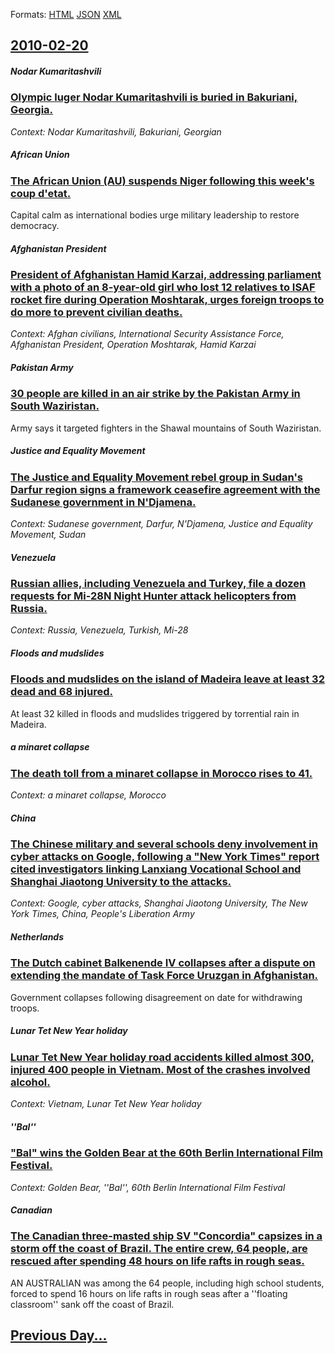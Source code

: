 
Formats: [HTML](2010/02/20/index.html)  [JSON](2010/02/20/index.json)  [XML](2010/02/20/index.xml)  

## [2010-02-20](/news/2010/02/20/index.md)

##### Nodar Kumaritashvili
### [Olympic luger Nodar Kumaritashvili is buried in Bakuriani, Georgia. ](/news/2010/02/20/olympic-luger-nodar-kumaritashvili-is-buried-in-bakuriani-georgia.md)
_Context: Nodar Kumaritashvili, Bakuriani,  Georgian_

##### African Union
### [The African Union (AU) suspends Niger following this week's coup d'etat. ](/news/2010/02/20/the-african-union-au-suspends-niger-following-this-week-s-coup-d-a-c-tat.md)
Capital calm as international bodies urge military leadership to restore democracy.

##### Afghanistan President
### [President of Afghanistan Hamid Karzai, addressing parliament with a photo of an 8-year-old girl who lost 12 relatives to ISAF rocket fire during Operation Moshtarak, urges foreign troops to do more to prevent civilian deaths. ](/news/2010/02/20/president-of-afghanistan-hamid-karzai-addressing-parliament-with-a-photo-of-an-8-year-old-girl-who-lost-12-relatives-to-isaf-rocket-fire-du.md)
_Context: Afghan civilians, International Security Assistance Force, Afghanistan President, Operation Moshtarak, Hamid Karzai_

##### Pakistan Army
### [30 people are killed in an air strike by the Pakistan Army in South Waziristan. ](/news/2010/02/20/30-people-are-killed-in-an-air-strike-by-the-pakistan-army-in-south-waziristan.md)
Army says it targeted fighters in the Shawal mountains of South Waziristan.

##### Justice and Equality Movement
### [The Justice and Equality Movement rebel group in Sudan's Darfur region signs a framework ceasefire agreement with the Sudanese government in N'Djamena. ](/news/2010/02/20/the-justice-and-equality-movement-rebel-group-in-sudan-s-darfur-region-signs-a-framework-ceasefire-agreement-with-the-sudanese-government-in.md)
_Context: Sudanese government, Darfur, N'Djamena, Justice and Equality Movement, Sudan_

##### Venezuela
### [Russian allies, including Venezuela and Turkey, file a dozen requests for Mi-28N Night Hunter attack helicopters from Russia. ](/news/2010/02/20/russian-allies-including-venezuela-and-turkey-file-a-dozen-requests-for-mi-28n-night-hunter-attack-helicopters-from-russia.md)
_Context: Russia, Venezuela, Turkish, Mi-28_

##### Floods and mudslides
### [Floods and mudslides on the island of Madeira leave at least 32 dead and 68 injured. ](/news/2010/02/20/floods-and-mudslides-on-the-island-of-madeira-leave-at-least-32-dead-and-68-injured.md)
At least 32 killed in floods and mudslides triggered by torrential rain in Madeira.

##### a minaret collapse
### [The death toll from a minaret collapse in Morocco rises to 41. ](/news/2010/02/20/the-death-toll-from-a-minaret-collapse-in-morocco-rises-to-41.md)
_Context: a minaret collapse, Morocco_

##### China
### [The Chinese military and several schools deny involvement in cyber attacks on Google, following a "New York Times" report cited investigators linking Lanxiang Vocational School and Shanghai Jiaotong University to the attacks. ](/news/2010/02/20/the-chinese-military-and-several-schools-deny-involvement-in-cyber-attacks-on-google-following-a-new-york-times-report-cited-investigator.md)
_Context: Google, cyber attacks, Shanghai Jiaotong University, The New York Times, China, People's Liberation Army_

##### Netherlands
### [The Dutch cabinet Balkenende IV collapses after a dispute on extending the mandate of Task Force Uruzgan in Afghanistan. ](/news/2010/02/20/the-dutch-cabinet-balkenende-iv-collapses-after-a-dispute-on-extending-the-mandate-of-task-force-uruzgan-in-afghanistan.md)
Government collapses following disagreement on date for withdrawing troops.

##### Lunar Tet New Year holiday
### [Lunar Tet New Year holiday road accidents killed almost 300, injured 400 people in Vietnam. Most of the crashes involved alcohol. ](/news/2010/02/20/lunar-tet-new-year-holiday-road-accidents-killed-almost-300-injured-400-people-in-vietnam-most-of-the-crashes-involved-alcohol.md)
_Context: Vietnam, Lunar Tet New Year holiday_

##### ''Bal''
### ["Bal" wins the Golden Bear at the 60th Berlin International Film Festival. ](/news/2010/02/20/bal-wins-the-golden-bear-at-the-60th-berlin-international-film-festival.md)
_Context: Golden Bear, ''Bal'', 60th Berlin International Film Festival_

##### Canadian
### [The Canadian three-masted ship SV "Concordia" capsizes in a storm off the coast of Brazil. The entire crew, 64 people, are rescued after spending 48 hours on life rafts in rough seas. ](/news/2010/02/20/the-canadian-three-masted-ship-sv-concordia-capsizes-in-a-storm-off-the-coast-of-brazil-the-entire-crew-64-people-are-rescued-after-spe.md)
AN AUSTRALIAN was among the 64 people, including high school students, forced to spend 16 hours on life rafts in rough seas after a &#039;&#039;floating classroom&#039;&#039; sank off the coast of Brazil.

## [Previous Day...](/news/2010/02/19/index.md)

